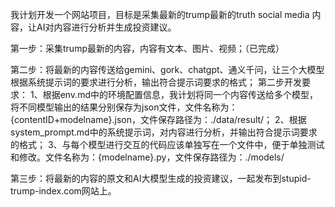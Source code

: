 我计划开发一个网站项目，目标是采集最新的trump最新的truth social media 内容，让AI对内容进行分析并生成投资建议。

第一步：采集trump最新的内容，内容有文本、图片、视频；（已完成）

第二步：将最新的内容传送给gemini、gork、chatgpt、通义千问，让三个大模型根据系统提示词的要求进行分析，输出符合提示词要求的格式；
    第二步开发要求：
        1、根据env.md中的环境配置信息，我计划将同一个内容传送给多个模型，将不同模型输出的结果分别保存为json文件，文件名称为：{contentID+modelname}.json，文件保存路径为：./data/result/；
        2、根据system_prompt.md中的系统提示词，对内容进行分析，并输出符合提示词要求的格式；
        3、与每个模型进行交互的代码应该单独写在一个文件中，便于单独测试和修改。文件名称为：{modelname}.py，文件保存路径为：./models/

第三步：将最新的内容的原文和AI大模型生成的投资建议，一起发布到stupid-trump-index.com网站上。
